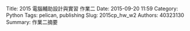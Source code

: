 Title: 2015 電腦輔助設計與實習 作業二
Date: 2015-09-20 11:59
Category: Python
Tags: pelican, publishing
Slug: 2015cp_hw_w2
Authors: 40323130
Summary: 作業二摘要

